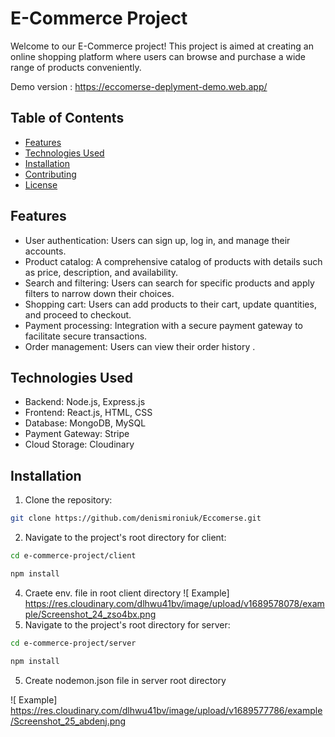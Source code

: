 # E-Commerce Project

Welcome to our E-Commerce project! This project is aimed at creating an online shopping platform where users can browse and purchase a wide range of products conveniently.

Demo version  : https://eccomerse-deplyment-demo.web.app/

## Table of Contents

- [Features](#features)
- [Technologies Used](#technologies-used)
- [Installation](#installation)
- [Contributing](#contributing)
- [License](#license)

## Features

- User authentication: Users can sign up, log in, and manage their accounts.
- Product catalog: A comprehensive catalog of products with details such as price, description, and availability.
- Search and filtering: Users can search for specific products and apply filters to narrow down their choices.
- Shopping cart: Users can add products to their cart, update quantities, and proceed to checkout.
- Payment processing: Integration with a secure payment gateway to facilitate secure transactions.
- Order management: Users can view their order history .



## Technologies Used

- Backend: Node.js, Express.js
- Frontend: React.js, HTML, CSS
- Database: MongoDB, MySQL
- Payment Gateway: Stripe
- Cloud Storage: Cloudinary

## Installation

1. Clone the repository:

```bash
git clone https://github.com/denismironiuk/Eccomerse.git
```
2. Navigate to the project's root directory for client:
```bash
cd e-commerce-project/client
```
```bash
npm install
```
4. Craete env. file in root client directory
![ Example] 
https://res.cloudinary.com/dlhwu41bv/image/upload/v1689578078/example/Screenshot_24_zso4bx.png
4. Navigate to the project's root directory for server:
```bash
cd e-commerce-project/server
```
```bash
npm install
```
5. Create nodemon.json file in server root directory
<!--Images-->
![ Example] 
https://res.cloudinary.com/dlhwu41bv/image/upload/v1689577786/example/Screenshot_25_abdenj.png